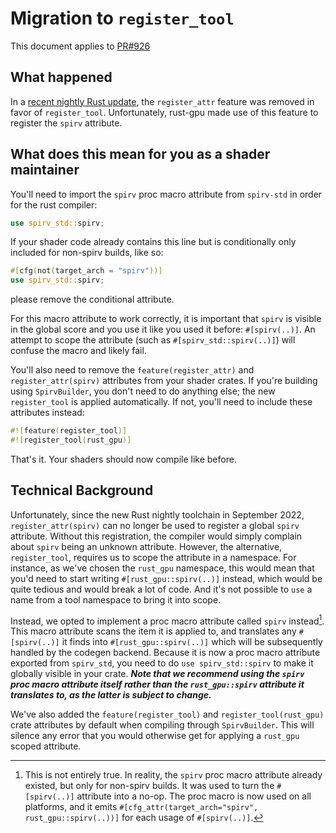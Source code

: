 # Migration to `register_tool`

This document applies to [PR#926](https://github.com/EmbarkStudios/rust-gpu/pull/926)

## What happened

In a [recent nightly Rust update](https://github.com/rust-lang/rust/commit/76dd5c58a011bb734ad5b8e96fc560374893bc8f), the `register_attr` feature was removed in favor of `register_tool`. Unfortunately, rust-gpu made use of this feature to register the `spirv` attribute.

## What does this mean for you as a shader maintainer

You'll need to import the `spirv` proc macro attribute from `spirv-std` in order for the rust compiler:

```rust
use spirv_std::spirv;
```

If your shader code already contains this line but is conditionally only included for non-spirv builds, like so:

```rust
#[cfg(not(target_arch = "spirv"))]
use spirv_std::spirv;
```

please remove the conditional attribute.

For this macro attribute to work correctly, it is important that `spirv` is visible in the global score and you use it like you used it before: `#[spirv(..)]`. An attempt to scope the attribute (such as `#[spirv_std::spirv(..)]`) will confuse the macro and likely fail.

You'll also need to remove the `feature(register_attr)` and `register_attr(spirv)` attributes from your shader crates. If you're building using `SpirvBuilder`, you don't need to do anything else; the new `register_tool` is applied automatically. If not, you'll need to include these attributes instead:

```rust
#![feature(register_tool)]
#![register_tool(rust_gpu)]
```

That's it. Your shaders should now compile like before.

## Technical Background

Unfortunately, since the new Rust nightly toolchain in September 2022, `register_attr(spirv)` can no longer be used to register a global `spirv` attribute. Without this registration, the compiler would simply complain about `spirv` being an unknown attribute. However, the alternative, `register_tool`, requires us to scope the attribute in a namespace. For instance, as we've chosen the `rust_gpu` namespace, this would mean that you'd need to start writing `#[rust_gpu::spirv(..)]` instead, which would be quite tedious and would break a lot of code. And it's not possible to `use` a name from a tool namespace to bring it into scope.

Instead, we opted to implement a proc macro attribute called `spirv` instead[^1]. This macro attribute scans the item it is applied to, and translates any `#[spirv(..)]` it finds into `#[rust_gpu::spirv(..)]` which will be subsequently handled by the codegen backend. Because it is now a proc macro attribute exported from `spirv_std`, you need to do `use spirv_std::spirv` to make it globally visible in your crate. ***Note that we recommend using the `spirv` proc macro attribute itself rather than the `rust_gpu::spirv` attribute it translates to, as the latter is subject to change.***

We've also added the `feature(register_tool)` and `register_tool(rust_gpu)` crate attributes by default when compiling through `SpirvBuilder`. This will silence any error that you would otherwise get for applying a `rust_gpu` scoped attribute.

[^1]: This is not entirely true. In reality, the `spirv` proc macro attribute already existed, but only for non-spirv builds. It was used to turn the `#[spirv(..)]` attribute into a no-op. The proc macro is now used on all platforms, and it emits `#[cfg_attr(target_arch="spirv", rust_gpu::spirv(..))]` for each usage of `#[spirv(..)]`.
